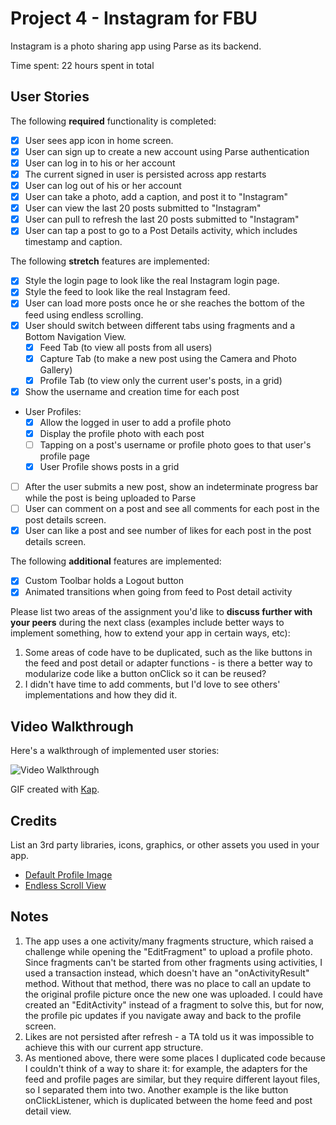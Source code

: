 # Project 4 - Instagram for FBU

Instagram is a photo sharing app using Parse as its backend.

Time spent: 22 hours spent in total

## User Stories

The following **required** functionality is completed:

- [X] User sees app icon in home screen.
- [X] User can sign up to create a new account using Parse authentication
- [X] User can log in to his or her account
- [X] The current signed in user is persisted across app restarts
- [X] User can log out of his or her account
- [X] User can take a photo, add a caption, and post it to "Instagram"
- [X] User can view the last 20 posts submitted to "Instagram"
- [X] User can pull to refresh the last 20 posts submitted to "Instagram"
- [X] User can tap a post to go to a Post Details activity, which includes timestamp and caption.

The following **stretch** features are implemented:

- [X] Style the login page to look like the real Instagram login page.
- [X] Style the feed to look like the real Instagram feed.
- [X] User can load more posts once he or she reaches the bottom of the feed using endless scrolling.
- [X] User should switch between different tabs using fragments and a Bottom Navigation View.
  - [X] Feed Tab (to view all posts from all users)
  - [X] Capture Tab (to make a new post using the Camera and Photo Gallery)
  - [X] Profile Tab (to view only the current user's posts, in a grid)
- [X] Show the username and creation time for each post
- User Profiles:
  - [X] Allow the logged in user to add a profile photo
  - [X] Display the profile photo with each post
  - [ ] Tapping on a post's username or profile photo goes to that user's profile page
  - [X] User Profile shows posts in a grid
- [ ] After the user submits a new post, show an indeterminate progress bar while the post is being uploaded to Parse
- [ ] User can comment on a post and see all comments for each post in the post details screen.
- [X] User can like a post and see number of likes for each post in the post details screen.

The following **additional** features are implemented:

- [X] Custom Toolbar holds a Logout button
- [X] Animated transitions when going from feed to Post detail activity

Please list two areas of the assignment you'd like to **discuss further with your peers** during the next class (examples include better ways to implement something, how to extend your app in certain ways, etc):

1. Some areas of code have to be duplicated, such as the like buttons in the feed and post detail or adapter functions - is there a better way to modularize code like a button onClick so it can be reused?
2. I didn't have time to add comments, but I'd love to see others' implementations and how they did it.

## Video Walkthrough

Here's a walkthrough of implemented user stories:

<img src='http://i.imgur.com/link/to/your/gif/file.gif' title='Video Walkthrough' width='' alt='Video Walkthrough' />

GIF created with [Kap](https://getkap.co/).

## Credits

List an 3rd party libraries, icons, graphics, or other assets you used in your app.

- [Default Profile Image](https://cdn.pixabay.com/photo/2015/10/05/22/37/blank-profile-picture-973460_1280.png)
- [Endless Scroll View](https://gist.github.com/nesquena/d09dc68ff07e845cc622)



## Notes

1. The app uses a one activity/many fragments structure, which raised a challenge while opening the "EditFragment" to upload a profile photo.
Since fragments can't be started from other fragments using activities, I used a transaction instead, which doesn't have an "onActivityResult" method.
Without that method, there was no place to call an update to the original profile picture once the new one was uploaded. I could have created an "EditActivity"
instead of a fragment to solve this, but for now, the profile pic updates if you navigate away and back to the profile screen.
2. Likes are not persisted after refresh - a TA told us it was impossible to achieve this with our current app structure.
3. As mentioned above, there were some places I duplicated code because I couldn't think of a way to share it: for example, the adapters for the feed and
profile pages are similar, but they require different layout files, so I separated them into two. Another example is the like button onClickListener, which is
duplicated between the home feed and post detail view.
